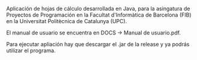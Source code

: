Aplicación de hojas de cálculo desarrollada en Java, para la asingatura de Proyectos de Programación en la Facultat d'Informàtica de Barcelona (FIB) en la Universitat Politècnica de Catalunya (UPC).

El manual de usuario se encuentra en DOCS -> Manual de usuario.pdf.

Para ejecutar apliación hay que descargar el .jar de la release y ya podrás utilizar el programa.

